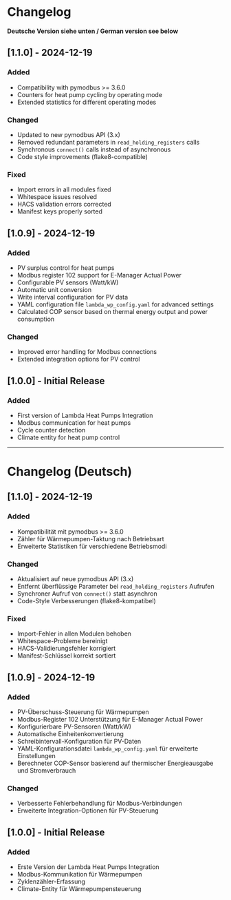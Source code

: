 # Changelog

**Deutsche Version siehe unten / German version see below**

## [1.1.0] - 2024-12-19

### Added
- Compatibility with pymodbus >= 3.6.0
- Counters for heat pump cycling by operating mode
- Extended statistics for different operating modes

### Changed
- Updated to new pymodbus API (3.x)
- Removed redundant parameters in `read_holding_registers` calls
- Synchronous `connect()` calls instead of asynchronous
- Code style improvements (flake8-compatible)

### Fixed
- Import errors in all modules fixed
- Whitespace issues resolved
- HACS validation errors corrected
- Manifest keys properly sorted

## [1.0.9] - 2024-12-19

### Added
- PV surplus control for heat pumps
- Modbus register 102 support for E-Manager Actual Power
- Configurable PV sensors (Watt/kW)
- Automatic unit conversion
- Write interval configuration for PV data
- YAML configuration file `lambda_wp_config.yaml` for advanced settings
- Calculated COP sensor based on thermal energy output and power consumption

### Changed
- Improved error handling for Modbus connections
- Extended integration options for PV control

## [1.0.0] - Initial Release

### Added
- First version of Lambda Heat Pumps Integration
- Modbus communication for heat pumps
- Cycle counter detection
- Climate entity for heat pump control

---

# Changelog (Deutsch)

## [1.1.0] - 2024-12-19

### Added
- Kompatibilität mit pymodbus >= 3.6.0
- Zähler für Wärmepumpen-Taktung nach Betriebsart
- Erweiterte Statistiken für verschiedene Betriebsmodi

### Changed
- Aktualisiert auf neue pymodbus API (3.x)
- Entfernt überflüssige Parameter bei `read_holding_registers` Aufrufen
- Synchroner Aufruf von `connect()` statt asynchron
- Code-Style Verbesserungen (flake8-kompatibel)

### Fixed
- Import-Fehler in allen Modulen behoben
- Whitespace-Probleme bereinigt
- HACS-Validierungsfehler korrigiert
- Manifest-Schlüssel korrekt sortiert

## [1.0.9] - 2024-12-19

### Added
- PV-Überschuss-Steuerung für Wärmepumpen
- Modbus-Register 102 Unterstützung für E-Manager Actual Power
- Konfigurierbare PV-Sensoren (Watt/kW)
- Automatische Einheitenkonvertierung
- Schreibintervall-Konfiguration für PV-Daten
- YAML-Konfigurationsdatei `lambda_wp_config.yaml` für erweiterte Einstellungen
- Berechneter COP-Sensor basierend auf thermischer Energieausgabe und Stromverbrauch

### Changed
- Verbesserte Fehlerbehandlung für Modbus-Verbindungen
- Erweiterte Integration-Optionen für PV-Steuerung

## [1.0.0] - Initial Release

### Added
- Erste Version der Lambda Heat Pumps Integration
- Modbus-Kommunikation für Wärmepumpen
- Zyklenzähler-Erfassung
- Climate-Entity für Wärmepumpensteuerung 